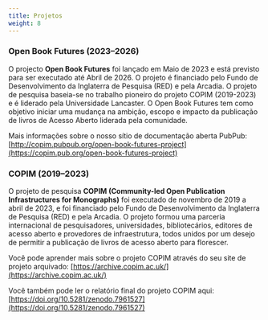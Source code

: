 ```yaml
---
title: Projetos
weight: 8
---
```


### Open Book Futures (2023–2026)

O projecto **Open Book Futures** foi lançado em Maio de 2023 e está previsto para ser executado até Abril de 2026. O projeto é financiado pelo Fundo de Desenvolvimento da Inglaterra de Pesquisa (RED) e pela Arcadia. O projeto de pesquisa baseia-se no trabalho pioneiro do projeto COPIM (2019-2023) e é liderado pela Universidade Lancaster. O Open Book Futures tem como objetivo iniciar uma mudança na ambição, escopo e impacto da publicação de livros de Acesso Aberto liderada pela comunidade.

Mais informações sobre o nosso sítio de documentação aberta PubPub: [http://copim.pubpub.org/open-book-futures-project](https://copim.pub.org/open-book-futures-project)

### COPIM (2019–2023)

O projeto de pesquisa **COPIM (Community-led Open Publication Infrastructures for Monographs)** foi executado de novembro de 2019 a abril de 2023, e foi financiado pelo Fundo de Desenvolvimento da Inglaterra de Pesquisa (RED) e pela Arcadia. O projeto formou uma parceria internacional de pesquisadores, universidades, bibliotecários, editores de acesso aberto e provedores de infraestrutura, todos unidos por um desejo de permitir a publicação de livros de acesso aberto para florescer.

Você pode aprender mais sobre o projeto COPIM através do seu site de projeto arquivado: [https://archive.copim.ac.uk/](https://archive.copim.ac.uk/)

Você também pode ler o relatório final do projeto COPIM aqui: [https://doi.org/10.5281/zenodo.7961527](https://doi.org/10.5281/zenodo.7961527)